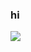 ### hi
![](https://github-profile-summary-cards.vercel.app/api/cards/profile-details?username=faderzz&theme=monokai)
